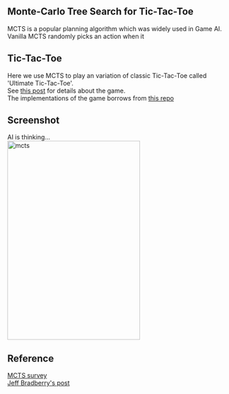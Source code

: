 ## Monte-Carlo Tree Search for Tic-Tac-Toe  
MCTS is a popular planning algorithm which was widely used in Game AI.
Vanilla MCTS randomly picks an action when it

## Tic-Tac-Toe
Here we use MCTS to play an variation of classic Tic-Tac-Toe called 'Ultimate Tic-Tac-Toe'.   
See [this post]( http://mathwithbaddrawings.com/2013/06/16/ultimate-tic-tac-toe/ ) for details about the game.  
The implementations of the game borrows from [this repo](https://github.com/jbradberry/ultimate_tictactoe)  

## Screenshot  
AI is thinking...  
<img src="https://github.com/borgwang/toys/raw/master/MCTS/mcts.png" width = "300" height = "450" alt="mcts" align=center />  

## Reference  
[MCTS survey](http://pubs.doc.ic.ac.uk/survey-mcts-methods/survey-mcts-methods.pdf)  
[Jeff Bradberry's post](http://jeffbradberry.com/posts/2015/09/intro-to-monte-carlo-tree-search/)  
